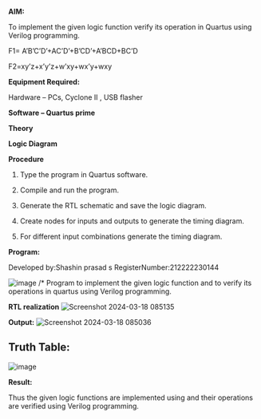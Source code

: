 

**AIM:**

To implement the given logic function verify its operation in Quartus using Verilog programming.

F1= A’B’C’D’+AC’D’+B’CD’+A’BCD+BC’D 

F2=xy’z+x’y’z+w’xy+wx’y+wxy

**Equipment Required:**

Hardware – PCs, Cyclone II , USB flasher

**Software – Quartus prime**

**Theory**

**Logic Diagram**

**Procedure**

1.	Type the program in Quartus software.

2.	Compile and run the program.

3.	Generate the RTL schematic and save the logic diagram.

4.	Create nodes for inputs and outputs to generate the timing diagram.

5.	For different input combinations generate the timing diagram.


**Program:**


Developed by:Shashin prasad s
RegisterNumber:212222230144

![image](https://github.com/23008859/BOOLEAN_FUNCTION_MINIMIZATION/assets/139117979/89aefd2b-0f2a-45a2-a409-21c70da907b0)
/* Program to implement the given logic function and to verify its operations in quartus using Verilog programming. 


**RTL realization**
![Screenshot 2024-03-18 085135](https://github.com/23008859/BOOLEAN_FUNCTION_MINIMIZATION/assets/139117979/e41915db-64c9-4836-9663-ee278aed9924)

**Output:**
![Screenshot 2024-03-18 085036](https://github.com/23008859/BOOLEAN_FUNCTION_MINIMIZATION/assets/139117979/0207cc53-17c7-4579-aaaf-9513012de93d)
## Truth Table: 
![image](https://github.com/23008859/BOOLEAN_FUNCTION_MINIMIZATION/assets/139117979/e570e17c-4f07-4415-b553-b06131dfea4d)

**Result:**

Thus the given logic functions are implemented using and their operations are verified using Verilog programming.

